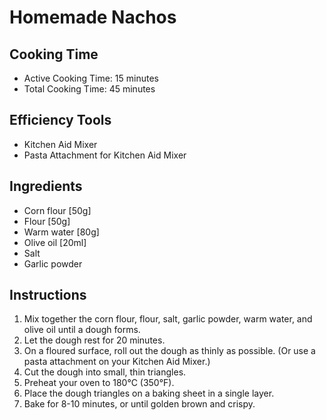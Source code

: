 # Homemade Nachos

## Cooking Time

- Active Cooking Time: 15 minutes
- Total Cooking Time: 45 minutes

## Efficiency Tools

- Kitchen Aid Mixer
- Pasta Attachment for Kitchen Aid Mixer

## Ingredients

- Corn flour [50g]
- Flour [50g]
- Warm water [80g]
- Olive oil [20ml]
- Salt
- Garlic powder

## Instructions

1.  Mix together the corn flour, flour, salt, garlic powder,  warm water,  and olive oil until a dough forms.
2.  Let the dough rest for 20 minutes.
3.  On a floured surface, roll out the dough as thinly as possible. (Or use a pasta attachment on your Kitchen Aid Mixer.)
4.  Cut the dough into small, thin triangles.
5.  Preheat your oven to 180°C (350°F).
6.  Place the dough triangles on a baking sheet in a single layer.
7.  Bake for 8-10 minutes, or until golden brown and crispy.